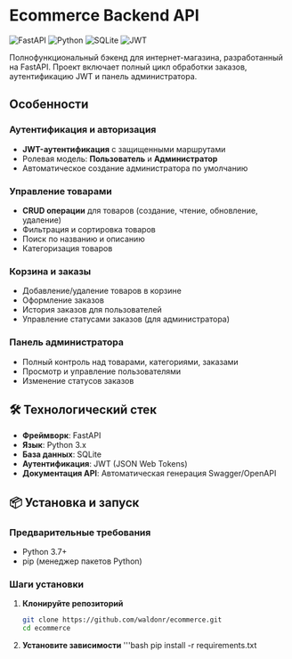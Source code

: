 # Ecommerce Backend API

![FastAPI](https://img.shields.io/badge/FastAPI-005571?style=for-the-badge&logo=fastapi)
![Python](https://img.shields.io/badge/Python-3776AB?style=for-the-badge&logo=python&logoColor=white)
![SQLite](https://img.shields.io/badge/SQLite-07405E?style=for-the-badge&logo=sqlite&logoColor=white)
![JWT](https://img.shields.io/badge/JWT-black?style=for-the-badge&logo=JSON%20web%20tokens)

Полнофункциональный бэкенд для интернет-магазина, разработанный на FastAPI. Проект включает полный цикл обработки заказов, аутентификацию JWT и панель администратора.

## Особенности

### Аутентификация и авторизация
- **JWT-аутентификация** с защищенными маршрутами
- Ролевая модель: **Пользователь** и **Администратор**
- Автоматическое создание администратора по умолчанию

### Управление товарами
- **CRUD операции** для товаров (создание, чтение, обновление, удаление)
- Фильтрация и сортировка товаров
- Поиск по названию и описанию
- Категоризация товаров

### Корзина и заказы
- Добавление/удаление товаров в корзине
- Оформление заказов
- История заказов для пользователей
- Управление статусами заказов (для администратора)

### Панель администратора
- Полный контроль над товарами, категориями, заказами
- Просмотр и управление пользователями
- Изменение статусов заказов

## 🛠 Технологический стек

- **Фреймворк**: FastAPI
- **Язык**: Python 3.x
- **База данных**: SQLite
- **Аутентификация**: JWT (JSON Web Tokens)
- **Документация API**: Автоматическая генерация Swagger/OpenAPI

## 📦 Установка и запуск

### Предварительные требования
- Python 3.7+
- pip (менеджер пакетов Python)

### Шаги установки

1. **Клонируйте репозиторий**
   ```bash
   git clone https://github.com/waldonr/ecommerce.git
   cd ecommerce

2. **Установите зависимости**
   '''bash
   pip install -r requirements.txt
